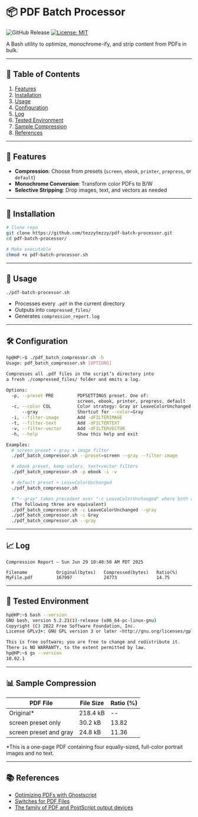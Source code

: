 # 📦 PDF Batch Processor

![GitHub Release](https://img.shields.io/github/v/release/tezzytezzy/pdf-batch-compressor)
[![License: MIT](https://img.shields.io/badge/License-MIT-blue.svg)](LICENSE)


A Bash utility to optimize, monochrome-ify, and strip content from PDFs in bulk.

---

## 📖 Table of Contents

1. [Features](#-features)  
2. [Installation](#-installation)  
3. [Usage](#-usage)  
4. [Configuration](#-configuration)  
5. [Log](#-log)  
6. [Tested Environment](#-tested-environment)
7. [Sample Compression](#-sample-compression)
8. [References](#-references)
---

## 🌟 Features

- **Compression**: Choose from presets (`screen`, `ebook`, `printer`, `prepress`, or `default`)  
- **Monochrome Conversion**: Transform color PDFs to B/W  
- **Selective Stripping**: Drop images, text, and vectors as needed  
---

## 🔧 Installation

```bash
# Clone repo
git clone https://github.com/tezzytezzy/pdf-batch-processor.git
cd pdf-batch-processor/

# Make executable
chmod +x pdf-batch-processor.sh
```

---

## 🚀 Usage

```bash
./pdf-batch-processor.sh
```

- Processes every `.pdf` in the current directory  
- Outputs into `compressed_files/`  
- Generates `compression_report.log`  

---

## 🛠 Configuration

```bash
hp@HP:~$ ./pdf_batch_compressor.sh -h
Usage: pdf_batch_compressor.sh [OPTIONS]

Compresses all .pdf files in the script’s directory into
a fresh ./compressed_files/ folder and emits a log.

Options:
  -p, --preset PRE         PDFSETTINGS preset. One of:
                           screen, ebook, printer, prepress, default
  -c, --color COL          Color strategy: Gray or LeaveColorUnchanged
      --gray               Shortcut for --color=Gray
  -i, --filter-image       Add -dFILTERIMAGE
  -t, --filter-text        Add -dFILTERTEXT
  -v, --filter-vector      Add -dFILTERVECTOR
  -h, --help               Show this help and exit

Examples:
  # screen preset + gray + image filter
  ./pdf_batch_compressor.sh --preset=screen --gray --filter-image

  # ebook preset, keep colors, text+vector filters
  ./pdf_batch_compressor.sh -p ebook -i -v

  # default preset + LeaveColorUnchanged
  ./pdf_batch_compressor.sh

  # "--gray" takes precedent over "-c LeaveColorUnchanged" where both are supplied
  (The following three are equivalent)
  ./pdf_batch_compressor.sh -c LeaveColorUnchanged --gray
  ./pdf_batch_compressor.sh -c Gray
  ./pdf_batch_compressor.sh --gray
```

---

## 📈 Log
```text
Compression Report – Sun Jun 29 10:40:50 AM PDT 2025

Filename           Original(bytes)   Compressed(bytes)   Ratio(%)
MyFile.pdf         167997            24773               14.75
```

---

## 📄 Tested Environment
```bash
hp@HP:~$ bash --version
GNU bash, version 5.2.21(1)-release (x86_64-pc-linux-gnu)
Copyright (C) 2022 Free Software Foundation, Inc.
License GPLv3+: GNU GPL version 3 or later <http://gnu.org/licenses/gpl.html>

This is free software; you are free to change and redistribute it.
There is NO WARRANTY, to the extent permitted by law.
hp@HP:~$ gs --version
10.02.1
```

---

## 📊 Sample Compression  
| PDF File               | File Size | Ratio (%) |
| -----------------------| --------  | ----------|    
| Original*              | 218.4 kB  | --        |
| screen preset only     | 30.2 kB   | 13.82     |
| screen preset and gray | 24.8 kB   | 11.36     |

*This is a one-page PDF containing four equally-sized, full-color portrait images and no text.

---

## 📚 References
- [Optimizing PDFs with Ghostscript](https://ghostscript.com/blog/optimizing-pdfs.html)
- [Switches for PDF Files](https://ghostscript.readthedocs.io/en/latest/Use.html#switches-for-pdf-files)
- [The family of PDF and PostScript output devices](https://ghostscript.readthedocs.io/en/latest/VectorDevices.html#the-family-of-pdf-and-postscript-output-devices)


